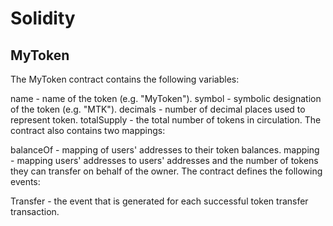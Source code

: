 # Solidity
## MyToken
The MyToken contract contains the following variables:

name - name of the token (e.g. "MyToken").
symbol - symbolic designation of the token (e.g. "MTK").
decimals - number of decimal places used to represent token.
totalSupply - the total number of tokens in circulation.
The contract also contains two mappings:

balanceOf - mapping of users' addresses to their token balances.
mapping - mapping users' addresses to users' addresses and the number of tokens they can transfer on behalf of the owner.
The contract defines the following events:

Transfer - the event that is generated for each successful token transfer transaction.
